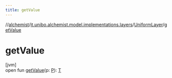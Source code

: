 ```yaml
---
title: getValue
---
```

//[alchemist](../../../index.html)/[it.unibo.alchemist.model.implementations.layers](../index.html)/[UniformLayer](index.html)/[getValue](get-value.html)



# getValue



[jvm]\
open fun [getValue](get-value.html)(p: [P](../-step-layer/index.html)): [T](../-step-layer/index.html)




